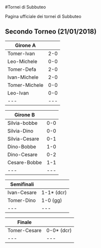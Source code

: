 #Tornei di Subbuteo

Pagina ufficiale dei tornei di Subbuteo


## Secondo Torneo (21/01/2018)

| Girone A | |
|---|---|
| Tomer-Ivan    | 2-0 |
| Leo-Michele   | 0-0 |
| Tomer-Defa    | 2-0 |
| Ivan-Michele  | 2-0 |
| Tomer-Michele | 0-0 |
| Leo-Ivan      | 0-0 |
|---|---| 


| Girone B | |
|---|---|
| Silvia-bobbe   | 0-0 |
| Silvia-Dino    | 0-0 |
| Silvia-Cesare  | 0-1 |	
| Dino-Bobbe     | 1-0 |
| Dino-Cesare    | 0-2 |
| Cesare-Bobbe   | 1-1 |
|---|---| 

| Semifinali | |
|---|---|
| Ivan-Cesare | 1-1* (dcr) |
| Tomer-Dino  | 1-0 (gg)  |
|---|---|

| Finale | |
|---|---|
| Tomer-Cesare | 0-0* (dcr) |
|---|---|


